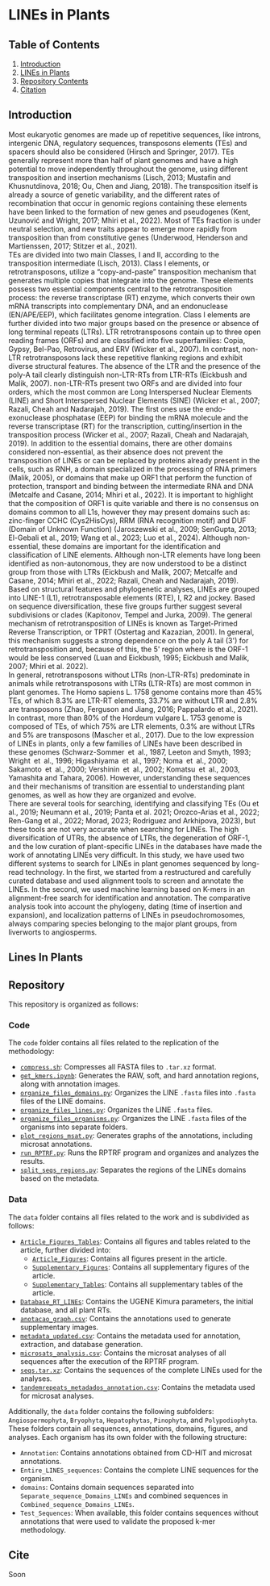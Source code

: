 # LINEs in Plants
## Table of Contents
1. [Introduction](#introduction)
2. [LINEs in Plants](#lines-in-plants)
3. [Repository Contents](#repository)
4. [Citation](#cite)

## Introduction

Most eukaryotic genomes are made up of repetitive sequences, like introns, intergenic DNA, regulatory sequences, transposons elements (TEs) and spacers should also be considered (Hirsch and Springer, 2017). TEs generally represent more than half of plant genomes and have a high potential to move independently throughout the genome, using different transposition and insertion mechanisms (Lisch, 2013; Mustafin and Khusnutdinova, 2018; Ou, Chen and Jiang, 2018). The transposition itself is already a source of genetic variability, and the different rates of recombination that occur in genomic regions containing these elements have been linked to the formation of new genes and pseudogenes (Kent, Uzunović and Wright, 2017; Mhiri et al., 2022). Most of TEs fraction is under neutral selection, and new traits appear to emerge more rapidly from transposition than from constitutive genes (Underwood, Henderson and Martienssen, 2017; Stitzer et al., 2021).  
TEs are divided into two main Classes, I and II, according to the transposition intermediate (Lisch, 2013). Class I elements, or retrotransposons, utilize a “copy-and-paste” transposition mechanism that generates multiple copies that integrate into the genome. These elements possess two essential components central to the retrotransposition process: the reverse transcriptase (RT) enzyme, which converts their own mRNA transcripts into complementary DNA, and an endonuclease (EN/APE/EEP), which facilitates genome integration. Class I elements are further divided into two major groups based on the presence or absence of long terminal repeats (LTRs). LTR retrotransposons contain up to three open reading frames (ORFs) and are classified into five superfamilies: Copia, Gypsy, Bel-Pao, Retrovirus, and ERV (Wicker et al., 2007). In contrast, non-LTR retrotransposons lack these repetitive flanking regions and exhibit diverse structural features. The absence of the LTR and the presence of the poly-A tail clearly distinguish non-LTR-RTs from LTR-RTs (Eickbush and Malik, 2007). non-LTR-RTs present two ORFs and are divided into four orders, which the most common are Long Interspersed Nuclear Elements (LINE) and Short Interspersed Nuclear Elements (SINE) (Wicker et al., 2007; Razali, Cheah and Nadarajah, 2019). The first ones use the endo-exonuclease phosphatase (EEP) for binding the mRNA molecule and the reverse transcriptase (RT) for the transcription, cutting/insertion in the transposition process (Wicker et al., 2007; Razali, Cheah and Nadarajah, 2019).  In addition to the essential domains, there are other domains considered non-essential, as their absence does not prevent the transposition of LINEs or can be replaced by proteins already present in the cells, such as RNH, a domain specialized in the processing of RNA primers (Malik, 2005), or domains that make up ORF1 that perform the function of protection, transport and binding between the intermediate RNA and DNA (Metcalfe and Casane, 2014; Mhiri et al., 2022). It is important to highlight that the composition of ORF1 is quite variable and there is no consensus on domains common to all L1s,  however they may present domains such as: zinc-finger CCHC (Cys2HisCys), RRM (RNA recognition motif) and DUF (Domain of Unknown Function) (Jaroszewski et al., 2009; SenGupta, 2013; El-Gebali et al., 2019; Wang et al., 2023; Luo et al., 2024). Although non-essential, these domains are important for the identification and classification of LINE elements. Although non-LTR elements have long been identified as non-autonomous, they are now understood to be a distinct group from those with LTRs (Eickbush and Malik, 2007; Metcalfe and Casane, 2014; Mhiri et al., 2022; Razali, Cheah and Nadarajah, 2019).  
Based on structural features and phylogenetic analyses, LINEs are grouped into LINE-1 (L1), retrotransposable elements (RTE), I, R2 and jockey. Based on sequence diversification, these five groups further suggest several subdivisions or clades (Kapitonov, Tempel and Jurka, 2009). The general mechanism of retrotransposition of LINEs is known as Target-Primed Reverse Transcription, or TPRT (Ostertag and Kazazian, 2001). In general, this mechanism suggests a strong dependence on the poly A tail (3') for retrotransposition and, because of this, the 5' region where is the ORF-1 would be less conserved (Luan and Eickbush, 1995; Eickbush and Malik, 2007; Mhiri et al. 2022).  
In general, retrotransposons without LTRs (non-LTR-RTs) predominate in animals while retrotransposons with LTRs (LTR-RTs) are most common in plant genomes. The Homo sapiens L. 1758 genome contains more than 45% TEs, of which 8.3% are LTR-RT elements, 33.7% are without LTR and 2.8% are transposons (Zhao, Ferguson and Jiang, 2016; Pappalardo et al., 2021). In contrast, more than 80% of the Hordeum vulgare L. 1753 genome is composed of TEs, of which 75% are LTR elements, 0.3% are without LTRs and 5% are transposons (Mascher et al., 2017). Due to the low expression of LINEs in plants, only a few families of LINEs have been described in these genomes (Schwarz-Sommer et al., 1987, Leeton and Smyth, 1993; Wright et al., 1996; Higashiyama et al., 1997; Noma et al., 2000; Sakamoto et al., 2000; Vershinin et al., 2002; Komatsu et al., 2003, Yamashita and Tahara, 2006). However, understanding these sequences and their mechanisms of transition are essential to understanding plant genomes, as well as how they are organized and evolve.  
There are several tools for searching, identifying and classifying TEs (Ou et al., 2019; Neumann et al., 2019; Panta et al. 2021; Orozco-Arias et al., 2022; Ren-Gang et al., 2022; Morad, 2023; Rodriguez and Arkhipova, 2023), but these tools are not very accurate when searching for LINEs. The high diversification of UTRs, the absence of LTRs, the degeneration of ORF-1, and the low curation of plant-specific LINEs in the databases have made the work of annotating LINEs very difficult. In this study, we have used two different systems to search for LINEs in plant genomes sequenced by long-read technology. In the first, we started from a restructured and carefully curated database and used alignment tools to screen and annotate the LINEs. In the second, we used machine learning based on K-mers in an alignment-free search for identification and annotation. The comparative analysis took into account the phylogeny, dating (time of insertion and expansion), and localization patterns of LINEs in pseudochromosomes, always comparing species belonging to the major plant groups, from liverworts to angiosperms.

## Lines In Plants

## Repository
This repository is organized as follows:

### Code
The `code` folder contains all files related to the replication of the methodology:

- [`compress.sh`](code/compress.sh): Compresses all FASTA files to `.tar.xz` format.
- [`get_kmers.ipynb`](code/get_kmers.ipynb): Generates the RAW, soft, and hard annotation regions, along with annotation images.
- [`organize_files_domains.py`](code/organize_files_domains.py): Organizes the LINE `.fasta` files into `.fasta` files of the LINE domains.
- [`organize_files_lines.py`](code/organize_files_lines.py): Organizes the LINE `.fasta` files.
- [`organize_files_organisms.py`](code/organize_files_organisms.py): Organizes the LINE `.fasta` files of the organisms into separate folders.
- [`plot_regions_msat.py`](code/plot_regions_msat.py): Generates graphs of the annotations, including microsat annotations.
- [`run_RPTRF.py`](code/run_RPTRF.py): Runs the RPTRF program and organizes and analyzes the results.
- [`split_seqs_regions.py`](code/split_seqs_regions.py): Separates the regions of the LINEs domains based on the metadata.

### Data
The `data` folder contains all files related to the work and is subdivided as follows:

- [`Article_Figures_Tables`](data/Article_Figures_Tables/): Contains all figures and tables related to the article, further divided into:
  - [`Article_Figures`](data/Article_Figures_Tables/Article_Figures/): Contains all figures present in the article.
  - [`Supplementary_Figures`](data/Article_Figures_Tables/Supplementary_Figures/): Contains all supplementary figures of the article.
  - [`Supplementary_Tables`](data/Article_Figures_Tables/Supplementary_Tables/): Contains all supplementary tables of the article.
- [`Database_RT_LINEs`](data/Database_RT_LINEs/): Contains the UGENE Kimura parameters, the initial database, and all plant RTs.
- [`anotacao_graph.csv`](data/anotacao_graph.csv): Contains the annotations used to generate supplementary images.
- [`metadata_updated.csv`](data/metadata_updated.csv): Contains the metadata used for annotation, extraction, and database generation.
- [`microsats_analysis.csv`](data/microsats_analysis.csv): Contains the microsat analyses of all sequences after the execution of the RPTRF program.
- [`seqs.tar.xz`](data/seqs.tar.xz): Contains the sequences of the complete LINEs used for the analyses.
- [`tandemrepeats_metadados_annotation.csv`](data/tandemrepeats_metadados_annotation.csv): Contains the metadata used for microsat analyses.

Additionally, the `data` folder contains the following subfolders: `Angiospermophyta`, `Bryophyta`, `Hepatophytas`, `Pinophyta`, and `Polypodiophyta`. These folders contain all sequences, annotations, domains, figures, and analyses. Each organism has its own folder with the following structure:

- `Annotation`: Contains annotations obtained from CD-HIT and microsat annotations.
- `Entire_LINES_sequences`: Contains the complete LINE sequences for the organism.
- `domains`: Contains domain sequences separated into `Separate_sequence_Domains_LINEs` and combined sequences in `Combined_sequence_Domains_LINEs`.
- `Test_Sequences`: When available, this folder contains sequences without annotations that were used to validate the proposed k-mer methodology.



## Cite

Soon